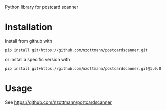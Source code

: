 Python library for postcard scanner

# Installation

Install from github with
```
pip install git+https://github.com/nzottmann/postcardscanner.git
```

or install a specific version with
```
pip install git+https://github.com/nzottmann/postcardscanner.git@1.0.0
```

# Usage
See https://github.com/nzottmann/postcardscanner
